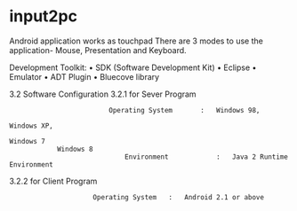 # input2pc
Android application works as touchpad
There are 3 modes to use the application- Mouse, Presentation and Keyboard.

Development Toolkit:
•	SDK (Software Development Kit)
•	Eclipse
•	Emulator
•	ADT Plugin
•	Bluecove library

3.2 Software Configuration
3.2.1 for Sever Program                        

                             Operating System     	: 	Windows 98, 
                                                                        	Windows XP, 
                                                                        	Windows 7
            	Windows 8
                                 Environment         	: 	Java 2 Runtime Environment


3.2.2 for Client Program

	                     Operating System	: 	Android 2.1 or above

